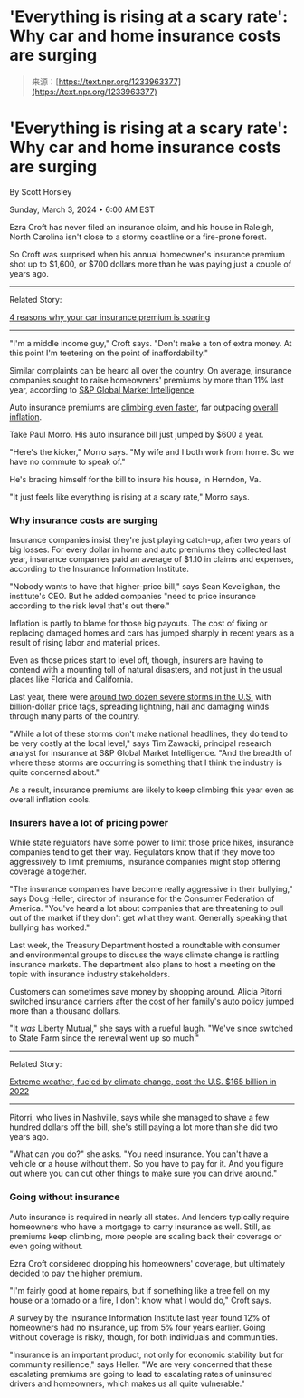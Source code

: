 <!--yml
category: 未分类
date: 2024-05-27 14:33:56
-->

# 'Everything is rising at a scary rate': Why car and home insurance costs are surging

> 来源：[https://text.npr.org/1233963377](https://text.npr.org/1233963377)

# 'Everything is rising at a scary rate': Why car and home insurance costs are surging

By Scott Horsley

Sunday, March 3, 2024 • 6:00 AM EST

Ezra Croft has never filed an insurance claim, and his house in Raleigh, North Carolina isn't close to a stormy coastline or a fire-prone forest.

So Croft was surprised when his annual homeowner's insurance premium shot up to $1,600, or $700 dollars more than he was paying just a couple of years ago.

* * *

Related Story:

[4 reasons why your car insurance premium is soaring](/1199032000)

* * *

"I'm a middle income guy," Croft says. "Don't make a ton of extra money. At this point I'm teetering on the point of inaffordability."

Similar complaints can be heard all over the country. On average, insurance companies sought to raise homeowners' premiums by more than 11% last year, according to [S&P Global Market Intelligence](https://www.spglobal.com/marketintelligence/en/news-insights/latest-news-headlines/us-homeowners-insurance-rates-jump-by-double-digits-in-2023-80057804).

Auto insurance premiums are [climbing even faster](https://www.spglobal.com/marketintelligence/en/news-insights/latest-news-headlines/largest-us-private-auto-insurers-boost-rates-by-double-digits-in-2023-80011993#:~:text=Overall%2C%20Farmers%20Insurance%20raised%20its,was%20the%20lowest%20at%201.8%25.), far outpacing [overall inflation](/2024/02/13/1231221294/inflation-in-january-was-higher-than-forecasted).

Take Paul Morro. His auto insurance bill just jumped by $600 a year.

"Here's the kicker," Morro says. "My wife and I both work from home. So we have no commute to speak of."

He's bracing himself for the bill to insure his house, in Herndon, Va.

"It just feels like everything is rising at a scary rate," Morro says.

### Why insurance costs are surging

Insurance companies insist they're just playing catch-up, after two years of big losses. For every dollar in home and auto premiums they collected last year, insurance companies paid an average of $1.10 in claims and expenses, according to the Insurance Information Institute.

"Nobody wants to have that higher-price bill," says Sean Kevelighan, the institute's CEO. But he added companies "need to price insurance according to the risk level that's out there."

Inflation is partly to blame for those big payouts. The cost of fixing or replacing damaged homes and cars has jumped sharply in recent years as a result of rising labor and material prices.

Even as those prices start to level off, though, insurers are having to contend with a mounting toll of natural disasters, and not just in the usual places like Florida and California.

Last year, there were [around two dozen severe storms in the U.S.](https://www.ncei.noaa.gov/access/billions/events/US/1980-2023?disasters%5B%5D=all-disasters) with billion-dollar price tags, spreading lightning, hail and damaging winds through many parts of the country.

"While a lot of these storms don't make national headlines, they do tend to be very costly at the local level," says Tim Zawacki, principal research analyst for insurance at S&P Global Market Intelligence. "And the breadth of where these storms are occurring is something that I think the industry is quite concerned about."

As a result, insurance premiums are likely to keep climbing this year even as overall inflation cools.

### Insurers have a lot of pricing power

While state regulators have some power to limit those price hikes, insurance companies tend to get their way. Regulators know that if they move too aggressively to limit premiums, insurance companies might stop offering coverage altogether.

"The insurance companies have become really aggressive in their bullying," says Doug Heller, director of insurance for the Consumer Federation of America. "You've heard a lot about companies that are threatening to pull out of the market if they don't get what they want. Generally speaking that bullying has worked."

Last week, the Treasury Department hosted a roundtable with consumer and environmental groups to discuss the ways climate change is rattling insurance markets. The department also plans to host a meeting on the topic with insurance industry stakeholders.

Customers can sometimes save money by shopping around. Alicia Pitorri switched insurance carriers after the cost of her family's auto policy jumped more than a thousand dollars.

"It *was* Liberty Mutual," she says with a rueful laugh. "We've since switched to State Farm since the renewal went up so much."

* * *

Related Story:

[Extreme weather, fueled by climate change, cost the U.S. $165 billion in 2022](/1147986096)

* * *

Pitorri, who lives in Nashville, says while she managed to shave a few hundred dollars off the bill, she's still paying a lot more than she did two years ago.

"What can you do?" she asks. "You need insurance. You can't have a vehicle or a house without them. So you have to pay for it. And you figure out where you can cut other things to make sure you can drive around."

### Going without insurance

Auto insurance is required in nearly all states. And lenders typically require homeowners who have a mortgage to carry insurance as well. Still, as premiums keep climbing, more people are scaling back their coverage or even going without.

Ezra Croft considered dropping his homeowners' coverage, but ultimately decided to pay the higher premium.

"I'm fairly good at home repairs, but if something like a tree fell on my house or a tornado or a fire, I don't know what I would do," Croft says.

A survey by the Insurance Information Institute last year found 12% of homeowners had no insurance, up from 5% four years earlier. Going without coverage is risky, though, for both individuals and communities.

"Insurance is an important product, not only for economic stability but for community resilience," says Heller. "We are very concerned that these escalating premiums are going to lead to escalating rates of uninsured drivers and homeowners, which makes us all quite vulnerable."